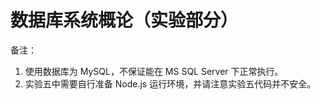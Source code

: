 数据库系统概论（实验部分）
=======================

备注：

1. 使用数据库为 MySQL，不保证能在 MS SQL Server 下正常执行。
2. 实验五中需要自行准备 Node.js 运行环境，并请注意实验五代码并不安全。
